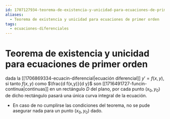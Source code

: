 ```yaml
---
id: 1707127934-teorema-de-existencia-y-unicidad-para-ecuaciones-de-primer-orden
aliases:
  - Teorema de existencia y unicidad para ecuaciones de primer orden
tags:
  - ecuaciones-diferenciales
---
```


# Teorema de existencia y unicidad para ecuaciones de primer orden

dada la [[1706869334-ecuacin-diferencial|ecuación diferencial]] $y'=f(x,y)$, si tanto $f(x,y)$ como $\frac{d f(x,y)}{d y}$ son [[1716491727-funcin-continua|continuas]] en un rectángulo $D$ del plano, por cada punto $(x_0, y_0)$ de dicho rectángulo pasará una única curva integral de la ecuación. 

- En caso de no cumplirse las condiciones del teorema, no se pude asegurar nada para un punto $(x_0,y_0)$ dado.

